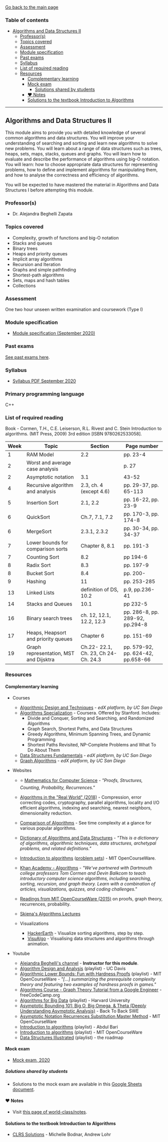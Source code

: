 [Go back to the main page](../../../README.md)

### Table of contents

- [Algorithms and Data Structures II](#algorithms-and-data-structures-ii)
  - [Professor(s)](#professors)
  - [Topics covered](#topics-covered)
  - [Assessment](#assessment)
  - [Module specification](#module-specification)
  - [Past exams](#past-exams)
  - [Syllabus](#syllabus)
  - [List of required reading](#list-of-required-reading)
  - [Resources](#resources)
    - [Complementary learning](#complementary-learning)
    - [Mock exam](#mock-exam)
      - [Solutions shared by students](#solutions-shared-by-students)
    - [:heart: Notes](#heart-notes)
    - [Solutions to the textbook Introduction to Algorithms](#solutions-to-the-textbook-introduction-to-algorithms)

---

## Algorithms and Data Structures II

This module aims to provide you with detailed knowledge of several
common algorithms and data structures. You will improve your
understanding of searching and sorting and learn new algorithms to
solve new problems. You will learn about a range of data structures
such as trees, heaps, sets, maps, stacks, queues and graphs. You will
learn how to evaluate and describe the performance of algorithms
using big-O notation. You will learn: how to choose appropriate data
structures for representing problems, how to define and implement
algorithms for manipulating them, and how to analyse the correctness
and efficiency of algorithms.

You will be expected to have mastered the material in Algorithms and
Data Structures I before attempting this module.

### Professor(s)

- Dr. Alejandra Beghelli Zapata

### Topics covered

- Complexity, growth of functions and big-O notation
- Stacks and queues
- Binary trees
- Heaps and priority queues
- Implicit array algorithms
- Recursion and Iteration
- Graphs and simple pathfinding
- Shortest-path algorithms
- Sets, maps and hash tables
- Collections

### Assessment

One two hour unseen written examination and coursework (Type I)

### Module specification

- [Module specification (September 2020)](https://github.com/world-class/binary-assets/blob/master/modules/module-specification/CM2035_ADS2-Module-Spec.pdf)

### Past exams

[See past exams here](https://github.com/world-class/binary-assets/tree/master/modules/cm2035-ads2/past-exams).

### Syllabus

- [Syllabus PDF September 2020](https://github.com/world-class/binary-assets/blob/master/modules/syllabi/Syllabus_CM2035_ADS2.pdf)

### Primary programming language

C++

### List of required reading

Book - Cormen, T.H., C.E. Leiserson, R.L. Rivest and C. Stein Introduction to algorithms. (MIT Press, 2009) 3rd edition [ISBN 9780262533058].

| Week | Topic                                  | Section                             | Page number                       |
| ---- | -------------------------------------- | ----------------------------------- | --------------------------------- |
| 1    | RAM Model                              | 2.2                                 | pp. 23-4                          |
| 2    | Worst and average case analysis        |                                     | p. 27                             |
| 2    | Asymptotic notation                    | 3.1                                 | 43-52                             |
| 4    | Recursive algorithm and analysis       | 2.3, ch. 4 (except 4.6)             | pp. 29-37, pp. 65-113             |
| 5    | Insertion Sort                         | 2.1, 2.2                            | pp. 16-22, pp. 23-9               |
| 6    | QuickSort                              | Ch.7, 7.1, 7.2                      | pp. 170-3, pp. 174-8              |
| 6    | MergeSort                              | 2.3.1, 2.3.2                        | pp. 30-34, pp. 34-37              |
| 7    | Lower bounds for comparison sorts      | Chapter 8, 8.1                      | pp. 191-3                         |
| 7    | Counting Sort                          | 8.2                                 | pp 194-6                          |
| 8    | Radix Sort                             | 8.3                                 | pp. 197-9                         |
| 8    | Bucket Sort                            | 8.4                                 | pp. 200-                          |
| 9    | Hashing                                | 11                                  | pp. 253-285                       |
| 13   | Linked Lists                           | definition of DS, 10.2              | p.9, pp.236-41                    |
| 14   | Stacks and Queues                      | 10.1                                | pp 232-5                          |
| 16   | Binary search trees                    | ch. 12, 12.1, 12.2, 12.3            | pp. 286-8, pp. 289-92, pp.294-8   |
| 17   | Heaps, Heapsort and priority queues    | Chapter 6                           | pp. 151-69                        |
| 19   | Graph representation, MST and Dijsktra | Ch.22- 22.1, Ch. 23, Ch 24-Ch. 24.3 | pp. 579-92, pp. 624-42, pp.658-66 |

### Resources

#### Complementary learning

- Courses

  - [Algorithmic Design and Techniques](https://courses.edx.org/courses/course-v1:UCSanDiegoX+ALGS200x+2T2017/course) - _edX platform, by UC San Diego_
  - [Algorithms Specialization](https://www.coursera.org/specializations/algorithms) - Coursera. Offered by Stanford. Includes:
    - Divide and Conquer, Sorting and Searching, and Randomized Algorithms
    - Graph Search, Shortest Paths, and Data Structures
    - Greedy Algorithms, Minimum Spanning Trees, and Dynamic Programming
    - Shortest Paths Revisited, NP-Complete Problems and What To Do About Them
  - [Data Structures Fundamentals](https://courses.edx.org/courses/course-v1:UCSanDiegoX+ALGS201x+1T2019/course) - _edX platform, by UC San Diego_
  - [Graph Algorithms](https://courses.edx.org/courses/course-v1:UCSanDiegoX+ALGS202x+2T2017/course) - _edX platform, by UC San Diego_

- Websites

  - :star: [Mathematics for Computer Science](https://uvacs2102.github.io/docs/mcs.pdf) - _"Proofs, Structures, Counting, Probability, Recurrences."_
  - [Algorithms in the "Real World" (2018)](http://www.cs.cmu.edu/~guyb/realworld.html) - Compression, error correcting codes, cryptography, parallel algorithms, locality and I/O efficient algorithms, indexing and searching, nearest neighbors, dimensionality reduction.
  - [Comparison of Algorithms](https://en.wikipedia.org/wiki/Sorting_algorithm#Comparison_of_algorithms) - See time complexity at a glance for various popular algorithms.
  - [Dictionary of Algorithms and Data Structures](https://xlinux.nist.gov/dads) - _"This is a dictionary of algorithms, algorithmic techniques, data structures, archetypal problems, and related definitions."_
  - [Introduction to algorithms](https://ocw.mit.edu/courses/electrical-engineering-and-computer-science/6-006-introduction-to-algorithms-fall-2011/) ([problem sets](https://ocw.mit.edu/courses/electrical-engineering-and-computer-science/6-006-introduction-to-algorithms-fall-2011/assignments/)) - MIT OpenCourseWare.
  - [Khan Academy - Algorithms](https://www.khanacademy.org/computing/computer-science/algorithms/) - _"We've partnered with Dartmouth college professors Tom Cormen and Devin Balkcom to teach introductory computer science algorithms, including searching, sorting, recursion, and graph theory. Learn with a combination of articles, visualizations, quizzes, and coding challenges."_
  - [Readings from MIT OpenCourseWare (2015)](https://ocw.mit.edu/courses/electrical-engineering-and-computer-science/6-042j-mathematics-for-computer-science-spring-2015/) on proofs, graph theory, recurrences, probability.
  - [Skiena's Algorithms Lectures](https://www3.cs.stonybrook.edu/~algorith/video-lectures/)

  - Visualizations
    - [HackerEarth](https://www.hackerearth.com/practice/algorithms/sorting/bubble-sort/visualize/) - Visualize sorting algorithms, step by step.
    - [VisuAlgo](https://visualgo.net/en) - Visualising data structures and algorithms through animation.

- Youtube
  - [Alejandra Beghelli's channel](https://www.youtube.com/channel/UCJWZNQIKS9V5R3Wn42PMIIw/) - **Instructor for this module**.
  - [Algorithm Design and Analysis](https://www.youtube.com/playlist?list=PL6EF0274BD849A7D5) (playlist) - UC Davis
  - [Algorithmic Lower Bounds: Fun with Hardness Proofs](https://www.youtube.com/playlist?list=PLUl4u3cNGP63d33STUUBfZUpzFCVR5-PV) (playlist) - MIT OpenCourseWare - _"[...] summarizing the prerequisite complexity theory and featuring two examples of hardness proofs in games."_
  - [Algorithms Course - Graph Theory Tutorial from a Google Engineer](https://www.youtube.com/watch?v=09_LlHjoEiY) - freeCodeCamp.org
  - [Algorithms for Big Data](https://www.youtube.com/playlist?list=PL2SOU6wwxB0v1kQTpqpuu5kEJo2i-iUyf) (playlist) - Harvard University
  - [Asymptotic Bounding 101: Big O, Big Omega, & Theta (Deeply Understanding Asymptotic Analysis)](https://www.youtube.com/watch?v=0oDAlMwTrLo) - Back To Back SWE
  - [Asymptotic Notation Recurrences Substitution Master Method](https://www.youtube.com/watch?v=whjt_N9uYFI) - MIT OpenCourseWare
  - [Introduction to algorithms](https://www.youtube.com/watch?v=0IAPZzGSbME&list=PLDN4rrl48XKpZkf03iYFl-O29szjTrs_O) (playlist) - Abdul Bari
  - [Introduction to algorithms](https://www.youtube.com/watch?v=HtSuA80QTyo&list=PLUl4u3cNGP61Oq3tWYp6V_F-5jb5L2iHb) (playlist) - MIT OpenCourseWare
  - [Data Structures Illustrated](https://www.youtube.com/playlist?list=PLkZYeFmDuaN2-KUIv-mvbjfKszIGJ4FaY) (playlist) - the roadmap

#### Mock exam

- [Mock exam, 2020](https://github.com/world-class/binary-assets/blob/master/modules/cm2035-ads2/CM2035-ADS2_MOCK_Exam.pdf)

##### Solutions shared by students

- Solutions to the mock exam are available in this [Google Sheets document](https://docs.google.com/spreadsheets/d/1llp2ReT4yWXPnoM9vuJM5FtCZdSKhgbwe0CUsbUTVJA/edit?usp=sharing).

#### :heart: Notes

- Visit [this page of world-class/notes](https://github.com/world-class/notes/tree/master/level-5/algorithms-and-data-structures-ii).

#### Solutions to the textbook Introduction to Algorithms

- [CLRS Solutions](https://sites.math.rutgers.edu/~ajl213/CLRS/CLRS.html) - Michelle Bodnar, Andrew Lohr

